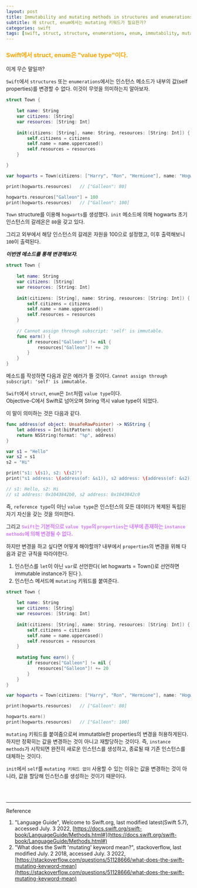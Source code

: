 ```yaml
---
layout: post
title: Immutability and mutating methods in structures and enumerations
subtitle: 왜 struct, enum에서는 mutating 키워드가 필요한가?
categories: swift
tags: [swift, struct, structure, enumerations, enum, immutability, mutating, self]
---
```


### <span style="color: orange">Swift에서 struct, enum은 "value type"이다.</span>

이게 무슨 말일까?

`Swift`에서 `structures` 또는 `enumerations`에서는 인스턴스 메소드가 내부의 값(self properties)를 변경할 수 없다. 이것이 무엇을 의미하는지 알아보자.

```swift
struct Town {
    
    let name: String
    var citizens: [String]
    var resources: [String: Int]
    
    init(citizens: [String], name: String, resources: [String: Int]) {
        self.citizens = citizens
        self.name = name.uppercased()
        self.resources = resources
    }

}

var hogwarts = Town(citizens: ["Harry", "Ron", "Hermione"], name: "Hogwarts", resources: ["Galleon": 80])

print(hogwarts.resources)   // ["Galleon": 80]

hogwarts.resources["Galleon"] = 100
print(hogwarts.resources)   // ["Galleon": 100]

```

`Town` structure를 이용해 `hogwarts`를 생성했다.
`init` 메소드에 의해 hogwarts 초기 인스턴스의 갈레온은 `80`을 갖고 있다.

그리고 외부에서 해당 인스턴스의 갈레온 자원을 100으로 설정했고, 이후 출력해보니 `100`이 출력된다.


_**이번엔 메소드를 통해 변경해보자.**_

```swift
struct Town {
    
    let name: String
    var citizens: [String]
    var resources: [String: Int]
    
    init(citizens: [String], name: String, resources: [String: Int]) {
        self.citizens = citizens
        self.name = name.uppercased()
        self.resources = resources
    }
    
    // Cannot assign through subscript: 'self' is immutable.
    func earn() {
        if resources["Galleon"] != nil {
            resources["Galleon"]! += 20
        }
    }
}
```

메소드를 작성하면 다음과 같은 에러가 뜰 것이다. `Cannot assign through subscript: 'self' is immutable.`

`Swift`에서 `struct`, `enum`은 `Int`처럼 `value type`이다.  
Objective-C에서 Swift로 넘어오며 String 역시 value type이 되었다.

이 말이 의미하는 것은 다음과 같다.
```swift
func address(of object: UnsafeRawPointer) -> NSString {
    let address = Int(bitPattern: object)
    return NSString(format: "%p", address)
}

var s1 = "Hello"
var s2 = s1
s2 = "Hi"

print("s1: \(s1), s2: \(s2)")
print("s1 address: \(address(of: &s1)), s2 address: \(address(of: &s2))")

// s1: Hello, s2: Hi
// s1 address: 0x1043842b0, s2 address: 0x1043842c0
```
즉, `reference type`이 아닌 `value type`은 인스턴스의 모든 데이터가 복제된 독립된 자기 자신을 갖는 것을 의미한다.

그리고 <span style="color: rgba(210, 122, 250, 1); font-weight: 900;">`Swift`는 기본적으로 `value type`의 `properties`는 내부에 존재하는 `instance methods`에 의해 변경될 수 없다.</span>

하지만 변경을 하고 싶다면 어떻게 해야할까? 내부에서 `properties`의 변경을 위해 다음과 같은 규칙을 따라야한다.

1. 인스턴스를 `let`이 아닌 `var`로 선언한다( let hogwarts = Town()로 선언하면 immutable instance가 된다 ).
2. 인스턴스 메서드에 `mutating` 키워드를 붙여준다.


```swift
struct Town {
    
    let name: String
    var citizens: [String]
    var resources: [String: Int]
    
    init(citizens: [String], name: String, resources: [String: Int]) {
        self.citizens = citizens
        self.name = name.uppercased()
        self.resources = resources
    }
    
    mutating func earn() {
        if resources["Galleon"] != nil {
            resources["Galleon"]! += 20
        }
    }
}

var hogwarts = Town(citizens: ["Harry", "Ron", "Hermione"], name: "Hogwarts", resources: ["Galleon": 80])

print(hogwarts.resources)   // ["Galleon": 80]

hogwarts.earn()
print(hogwarts.resources)   // ["Galleon": 100]

```
`mutating` 키워드를 붙여줌으로써 immutatble한 properties의 변경을 허용하게된다.
하지만 정확히는 값을 변경하는 것이 아니고 재할당하는 것이다. 즉, `instance methods`가 시작되면 완전히 새로운 인스턴스를 생성하고, 종료될 때 기존 인스턴스를 대체하는 것이다.

`init`에서 `self`를 `mutating 키워드 없이` 사용할 수 있는 이유는 값을 변경하는 것이 아니라, 값을 할당해 인스턴스를 생성하는 것이기 때문이다.


<br><br>

---
Reference

1. "Language Guide", Welcome to Swift.org, last modified latest(Swift 5.7), accessed July. 3 2022, [https://docs.swift.org/swift-book/LanguageGuide/Methods.html#](https://docs.swift.org/swift-book/LanguageGuide/Methods.html#)
2. "What does the Swift 'mutating' keyword mean?", stackoverflow, last modified July. 2 2018, accessed July. 3 2022, [https://stackoverflow.com/questions/51128666/what-does-the-swift-mutating-keyword-mean](https://stackoverflow.com/questions/51128666/what-does-the-swift-mutating-keyword-mean)